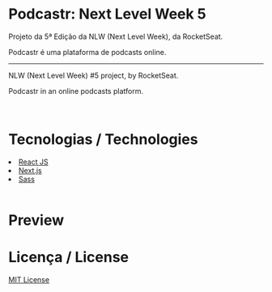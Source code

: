 <!-- <img style="width: 1200px; padding: 20px 0; margin: 0px auto; " src="./public/logo-full.svg"> -->

<h1 style="font: 50px">Podcastr: Next Level Week 5 </h1>

<p>Projeto da 5ª Edição da NLW (Next Level Week), da RocketSeat.</p>

<p>Podcastr é uma plataforma de podcasts online.

<hr>

<p>NLW (Next Level Week) #5 project, by RocketSeat.</p>

<p>Podcastr in an online podcasts platform.</p>

<br>

<h1 style="font: 50px">Tecnologias / Technologies</h1>

<li>
    <a href="https://reactjs.org/">React JS</a>
</li>
<li>
    <a href="https://nextjs.org/">Next.js</a>
</li>
<li>
    <a href="https://sass-lang.com/">Sass</a>
</li>

<br>

<h1 style="font: 50px">Preview</h1>

<!-- <img style="max-width: 400px;" src="./public/preview.png"> -->

<h1 style="font: 50px">Licença / License</h1>

<a href="https://opensource.org/licenses/MIT">MIT License</a>
